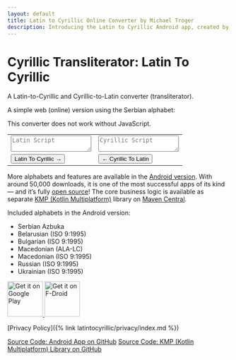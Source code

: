 ```yaml
---
layout: default
title: Latin to Cyrillic Online Converter by Michael Troger
description: Introducing the Latin to Cyrillic Android app, created by Michael Troger.
---
```

# Cyrillic Transliterator: Latin To Cyrillic
A Latin-to-Cyrillic and Cyrillic-to-Latin converter (transliterator).

A simple web (online) version using the Serbian alphabet:

<noscript><p class="warning">This converter does not work without JavaScript.</p></noscript>
<table class="fullwidth">
    <tr>
        <td>
            <textarea placeholder="Latin Script" id="latin" class="latin-cyrillic-textarea"></textarea>
        </td>
        <td>
            <textarea placeholder="Cyrillic Script" id="cyrillic" class="latin-cyrillic-textarea"></textarea>
        </td>
    </tr>
    <tr>
        <td>
            <button id="latin-button">Latin To Cyrillic →</button>
        </td>
        <td>
            <button id="cyrillic-button">← Cyrillic To Latin</button>
        </td>
    </tr>
</table>

More alphabets and features are available in the [Android version](https://play.google.com/store/apps/details?id=at.mikenet.serbianlatintocyrillic). 
With around 50,000 downloads, it is one of the most successful apps of its kind — and it’s fully [open source](https://github.com/michaeltroger/latintocyrillic-android)!
The core business logic is available as separate [KMP (Kotlin Multiplatform)](https://github.com/michaeltroger/latin-to-cyrillic-kmp) library on [Maven Central](https://central.sonatype.com/search?namespace=com.michaeltroger). 

Included alphabets in the Android version:

* Serbian Azbuka
* Belarusian (ISO 9:1995)
* Bulgarian (ISO 9:1995)
* Macedonian (ALA-LC)
* Macedonian (ISO 9:1995)
* Russian (ISO 9:1995)
* Ukrainian (ISO 9:1995)

<a href='https://play.google.com/store/apps/details?id=at.mikenet.serbianlatintocyrillic&pcampaignid=pcampaignidMKT-Other-global-all-co-prtnr-py-PartBadge-Mar2515-1'>
<img alt='Get it on Google Play' height='80' src='{% link images/googleplay.png %}'/>
</a>
<a href="https://f-droid.org/packages/at.mikenet.serbianlatintocyrillic">
<img src="{% link images/fdroid.png %}" alt="Get it on F-Droid" height="80">
</a>

[Privacy Policy]({% link latintocyrillic/privacy/index.md %})  

[Source Code: Android App on GitHub](https://github.com/michaeltroger/latintocyrillic-android)
[Source Code: KMP (Kotlin Multiplatform) Library on GitHub](https://github.com/michaeltroger/latin-to-cyrillic-kmp)

<script src="{% link js/serbian_latin_cyrillic.js %}"></script>
